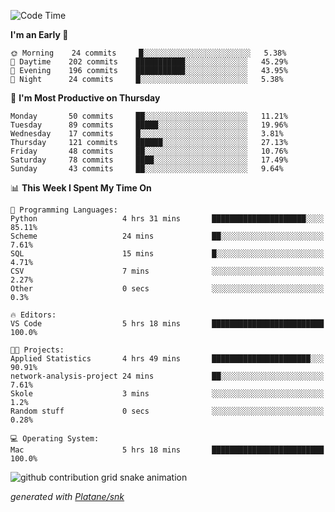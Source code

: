 <!--START_SECTION:waka-->
![Code Time](http://img.shields.io/badge/Code%20Time-234%20hrs%2028%20mins-blue)

**I'm an Early 🐤** 

```text
🌞 Morning    24 commits     █░░░░░░░░░░░░░░░░░░░░░░░░   5.38% 
🌆 Daytime    202 commits    ███████████░░░░░░░░░░░░░░   45.29% 
🌃 Evening    196 commits    ███████████░░░░░░░░░░░░░░   43.95% 
🌙 Night      24 commits     █░░░░░░░░░░░░░░░░░░░░░░░░   5.38%

```
📅 **I'm Most Productive on Thursday** 

```text
Monday       50 commits     ██░░░░░░░░░░░░░░░░░░░░░░░   11.21% 
Tuesday      89 commits     █████░░░░░░░░░░░░░░░░░░░░   19.96% 
Wednesday    17 commits     █░░░░░░░░░░░░░░░░░░░░░░░░   3.81% 
Thursday     121 commits    ██████░░░░░░░░░░░░░░░░░░░   27.13% 
Friday       48 commits     ██░░░░░░░░░░░░░░░░░░░░░░░   10.76% 
Saturday     78 commits     ████░░░░░░░░░░░░░░░░░░░░░   17.49% 
Sunday       43 commits     ██░░░░░░░░░░░░░░░░░░░░░░░   9.64%

```


📊 **This Week I Spent My Time On** 

```text
💬 Programming Languages: 
Python                   4 hrs 31 mins       █████████████████████░░░░   85.11% 
Scheme                   24 mins             ██░░░░░░░░░░░░░░░░░░░░░░░   7.61% 
SQL                      15 mins             █░░░░░░░░░░░░░░░░░░░░░░░░   4.71% 
CSV                      7 mins              ░░░░░░░░░░░░░░░░░░░░░░░░░   2.27% 
Other                    0 secs              ░░░░░░░░░░░░░░░░░░░░░░░░░   0.3%

🔥 Editors: 
VS Code                  5 hrs 18 mins       █████████████████████████   100.0%

🐱‍💻 Projects: 
Applied Statistics       4 hrs 49 mins       ██████████████████████░░░   90.91% 
network-analysis-project 24 mins             ██░░░░░░░░░░░░░░░░░░░░░░░   7.61% 
Skole                    3 mins              ░░░░░░░░░░░░░░░░░░░░░░░░░   1.2% 
Random stuff             0 secs              ░░░░░░░░░░░░░░░░░░░░░░░░░   0.28%

💻 Operating System: 
Mac                      5 hrs 18 mins       █████████████████████████   100.0%

```


<!--END_SECTION:waka-->


<!--Snake Game-->
![github contribution grid snake animation](https://raw.githubusercontent.com/viggo-gascou/viggo-gascou/output/github-contribution-grid-snake.svg)

_generated with [Platane/snk](https://github.com/Platane/snk)_
<!--Snake Game-->

